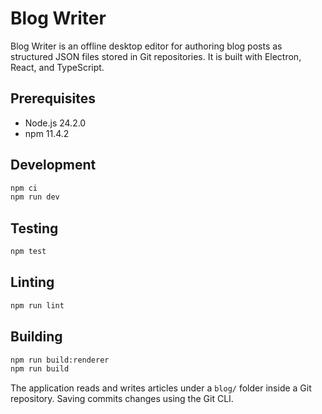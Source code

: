 <!-- Copyright 2024 Blog Writer -->
# Blog Writer

Blog Writer is an offline desktop editor for authoring blog posts as structured JSON files stored in Git repositories. It is built with Electron, React, and TypeScript.

## Prerequisites

- Node.js 24.2.0
- npm 11.4.2

## Development

```bash
npm ci
npm run dev
```

## Testing

```bash
npm test
```

## Linting

```bash
npm run lint
```

## Building

```bash
npm run build:renderer
npm run build
```

The application reads and writes articles under a `blog/` folder inside a Git repository. Saving commits changes using the Git CLI.

